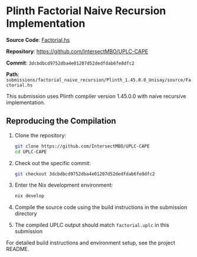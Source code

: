 # Plinth Factorial Naive Recursion Implementation

**Source Code**: [Factorial.hs](https://github.com/IntersectMBO/UPLC-CAPE/blob/3dcbdbcd9752dba4e01207d52dedfdab6fe8dfc2/submissions/factorial_naive_recursion/Plinth_1.45.0.0_Unisay/source/Factorial.hs)

**Repository**: <https://github.com/IntersectMBO/UPLC-CAPE>

**Commit**: `3dcbdbcd9752dba4e01207d52dedfdab6fe8dfc2`

**Path**: `submissions/factorial_naive_recursion/Plinth_1.45.0.0_Unisay/source/Factorial.hs`

This submission uses Plinth compiler version 1.45.0.0 with naive recursive implementation.

## Reproducing the Compilation

1. Clone the repository:

   ```bash
   git clone https://github.com/IntersectMBO/UPLC-CAPE
   cd UPLC-CAPE
   ```

2. Check out the specific commit:

   ```bash
   git checkout 3dcbdbcd9752dba4e01207d52dedfdab6fe8dfc2
   ```

3. Enter the Nix development environment:

   ```bash
   nix develop
   ```

4. Compile the source code using the build instructions in the submission directory

5. The compiled UPLC output should match `factorial.uplc` in this submission

For detailed build instructions and environment setup, see the project README.
